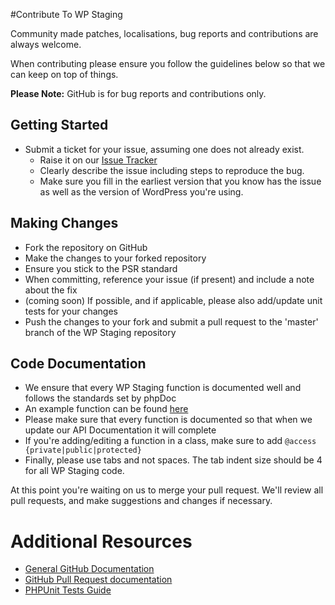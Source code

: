 #Contribute To WP Staging

Community made patches, localisations, bug reports and contributions are always welcome.

When contributing please ensure you follow the guidelines below so that we can keep on top of things.

__Please Note:__ GitHub is for bug reports and contributions only.

## Getting Started

* Submit a ticket for your issue, assuming one does not already exist.
  * Raise it on our [Issue Tracker](https://github.com/WP-Staging/wp-staging/issues)
  * Clearly describe the issue including steps to reproduce the bug.
  * Make sure you fill in the earliest version that you know has the issue as well as the version of WordPress you're using.

## Making Changes

* Fork the repository on GitHub
* Make the changes to your forked repository
* Ensure you stick to the PSR standard
* When committing, reference your issue (if present) and include a note about the fix
* (coming soon) If possible, and if applicable, please also add/update unit tests for your changes 
* Push the changes to your fork and submit a pull request to the 'master' branch of the WP Staging repository

## Code Documentation

* We ensure that every WP Staging function is documented well and follows the standards set by phpDoc
* An example function can be found [here](https://gist.github.com/rene-hermenau/8d3d7ee0633ee2f64b4b)
* Please make sure that every function is documented so that when we update our API Documentation it will complete
* If you're adding/editing a function in a class, make sure to add `@access {private|public|protected}`
* Finally, please use tabs and not spaces. The tab indent size should be 4 for all WP Staging code.

At this point you're waiting on us to merge your pull request. We'll review all pull requests, and make suggestions and changes if necessary.

# Additional Resources
* [General GitHub Documentation](http://help.github.com/)
* [GitHub Pull Request documentation](http://help.github.com/send-pull-requests/)
* [PHPUnit Tests Guide](http://phpunit.de/manual/current/en/writing-tests-for-phpunit.html)

